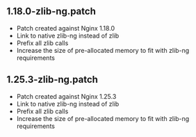 ## 1.18.0-zlib-ng.patch
* Patch created against Nginx 1.18.0
* Link to native zlib-ng instead of zlib
* Prefix all zlib calls
* Increase the size of pre-allocated memory to fit with zlib-ng requirements

## 1.25.3-zlib-ng.patch
* Patch created against Nginx 1.25.3
* Link to native zlib-ng instead of zlib
* Prefix all zlib calls
* Increase the size of pre-allocated memory to fit with zlib-ng requirements


